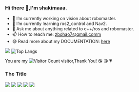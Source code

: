 ### Hi there 👋,I'm shakimaaa.

- 🔭 I’m currently working on vision about robomaster.
- 🌱 I’m currently learning ros2_control and Nav2.
- 💬 Ask me about anything related to c++/ros and robomaster.
- 📫 How to reach me: zbohao7@gmail.comm
- 😄 Read more about my DOCUMENTATION: [here](https://imca-vision-web.readthedocs.io/)

![](https://github-readme-stats.vercel.app/api?username=shakimaaa&show_icons=true&theme=transparent)    ![Top Langs](https://github-readme-stats.vercel.app/api/top-langs/?username=shakimaaa&layout=compact&theme=tokyonight)

You are my ![Visitor Count](https://profile-counter.glitch.me/shakimaaa/count.svg) visitor,Thank You! :kissing_heart: :kissing_heart: :heartpulse:

### The Title

![](https://img.shields.io/badge/Linux-FCC624?style=for-the-badge&logo=linux&logoColor=black) ![](https://img.shields.io/badge/Python-3776AB?style=for-the-badge&logo=python&logoColor=white) ![](https://img.shields.io/badge/C%2B%2B-00599C?style=for-the-badge&logo=c%2B%2B&logoColor=white) ![](https://img.shields.io/badge/Gmail-D14836?style=for-the-badge&logo=gmail&logoColor=white) ![](https://img.shields.io/badge/GitHub-100000?style=for-the-badge&logo=github&logoColor=white)



<!---
shakimaaa/shakimaaa is a ✨ special ✨ repository because its `README.md` (this file) appears on your GitHub profile.
You can click the Preview link to take a look at your changes.
--->
